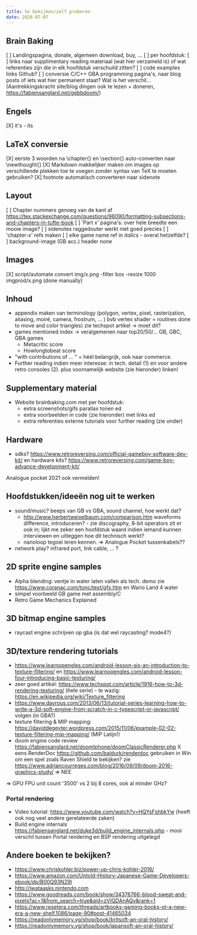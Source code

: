 ```yaml
---
title: te bekijken/zelf proberen
date: 2020-07-07
---
```


## Brain Baking

[ ] Landingspagina, donate, algemeen download, buy, ...
[ ] per hoofdstuk:
    [ ] links naar supplimentary reading materiaal (wat hier verzameld is) of wat referenties zijn die in elk hoofdstuk verschuild zitten?
    [ ] code examples links Github?
[ ] conversie C/C++ GBA programming pagina's, naar blog posts of iets wat hier permanent staat? Wat is het verschil... (Aantrekkingskracht site/blog dingen ook te lezen + doneren, https://fabiensanglard.net/gebbdoom/)

## Engels

[X] it's - its

## LaTeX conversie

[X] eerste 3 woorden na \chapter{} en \section{} auto-converten naar \newthought{}
[X] Markdown makkelijker maken om images op verschillende plekken toe te voegen zonder syntax van TeX te moeten gebruiken?
[X] footnote automatisch converteren naar sidenote

## Layout

[ ] Chapter nummers genoeg van de kant af https://tex.stackexchange.com/questions/96090/formatting-subsections-and-chapters-in-tufte-book
[ ] 'Part x' pagina's: over hele breedte een mooie image?
[ ] sidenotes raggedouter werkt niet goed precies
[ ] 'chapter-x' refs maken
[ ] elke game name ref in _italics_ - overal hetzelfde?
[ ] background-image (GB acc.) header none 

## Images

[X] script/automate convert img/x.png -filter box -resize 1000 imgprod/x.png (done manually)

## Inhoud

- appendix maken van terminology (polygon, vertex, pixel, rasterization, aliasing, moiré, camera, frostrum, ... ) bvb vertex shader = routines done to move and color triangles) zie techspot artikel -> moet dit?
- games mentioned index -> veralgemenen naar top20/50/... GB, GBC, GBA games
    + Metacritic score
    + Howlongtobeat score
- "with contributions of ... " = héél belangrijk, ook naar commerce. 
- Further reading indien meer interesse: in tech. detail (1) en voor andere retro consoles (2). plus voornamelijk website (zie hieronder) linken!

## Supplementary material 

- Website brainbaking.com met per hoofdstuk:
    + extra screenshots/gifs parallax tonen ed
    + extra voorbeelden in code (zie hieronder) met links ed
    + extra referenties externe tutorials voor further reading (zie onder)

## Hardware 

- sdks? https://www.retroreversing.com/official-gameboy-software-dev-kit/ en hardware kits? https://www.retroreversing.com/game-boy-advance-development-kit/

Analogue pocket 2021 ook vermelden!

## Hoofdstukken/ideeën nog uit te werken

- sound/music? beeps van GB vs GBA, sound channel, hoe werkt dat?
    + http://www.herbertweixelbaum.com/comparison.htm waveforms difference, introduceren? - zie discography, 8-bit operators zit er ook in; lijkt me zeker een hoofdstuk waard indien iemand kunnen interviewen en uitleggen hoe dit technisch werkt?
    + nanoloop tegoei leren kennen. => Analogue Pocket tussenkabels??
- network play? infrared port, link cable, ... ?



## 2D sprite engine samples

- Alpha blending: ventje in water laten vallen als tech. demo zie https://www.coranac.com/tonc/text/gfx.htm en Wario Land 4 water
- simpel voorbeeld GB game met assembly/C 
- Retro Game Mechanics Explained

## 3D bitmap engine samples

- raycast engine schrijven op gba (is dat wel raycasting? mode4?)

## 3D/texture rendering tutorials

- https://www.learnopengles.com/android-lesson-six-an-introduction-to-texture-filtering/ en https://www.learnopengles.com/android-lesson-four-introducing-basic-texturing/
- zeer goed artikel: https://www.techspot.com/article/1916-how-to-3d-rendering-texturing/ (hele serie) - te wazig: https://en.wikipedia.org/wiki/Texture_filtering
- https://www.davrous.com/2013/06/13/tutorial-series-learning-how-to-write-a-3d-soft-engine-from-scratch-in-c-typescript-or-javascript/ volgen (in GBA?)
- texture filtering & MIP mapping: https://daviddegeyter.wordpress.com/2015/11/06/example-02-02-texture-filtering-mip-mapping/ (MIP Latijn!)
- doom engine code review https://fabiensanglard.net/doomIphone/doomClassicRenderer.php
X eens RenderDoc https://github.com/baldurk/renderdoc gebruiken in Win om een spel zoals Raven Shield te bekijken? zie https://www.adriancourreges.com/blog/2016/09/09/doom-2016-graphics-study/ => NEE

=> GPU FPU unit count '3500' vs 2 bij 8 cores, ook al minder GHz?

### Portal rendering

- Video tutorial: https://www.youtube.com/watch?v=HQYsFshbkYw (heeft ook nog veel andere gerelateerde zaken)
- Build engine internals https://fabiensanglard.net/duke3d/build_engine_internals.php - mooi verschil tussen Portal rendering en BSP rendering uitgelegd

## Andere boeken te bekijken?

- https://www.chriskohler.biz/power-up-chris-kohler-2016/
- https://www.amazon.com/Untold-History-Japanese-Game-Developers-ebook/dp/B00Q93N29I
- http://iwataasks.nintendo.com
- https://www.goodreads.com/book/show/34376766-blood-sweat-and-pixels?ac=1&from_search=true&qid=zVIQDAnAQy&rank=1
- https://www.resetera.com/threads/artbooks-gaming-books-ot-a-new-era-a-new-shelf.1086/page-90#post-41465034
- https://readonlymemory.vg/shop/book/britsoft-an-oral-history/
- https://readonlymemory.vg/shop/book/japansoft-an-oral-history/